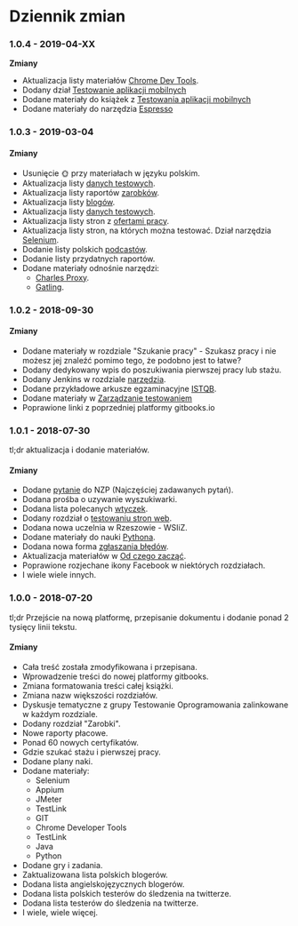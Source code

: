 # Dziennik zmian

### 1.0.4 - 2019-04-XX

**Zmiany**

* Aktualizacja listy materiałów [Chrome Dev Tools](../narzedzia/chrome-developer-tools.md).
* Dodany dział [Testowanie aplikacji mobilnych](../testowanie-aplikacji-mobilnych/)
* Dodane materiały do książek z [Testowania aplikacji mobilnych](../testowanie-aplikacji-mobilnych/ksiazki.md)
* Dodane materiały do narzędzia [Espresso](../narzedzia/espresso.md)

### 1.0.3 - 2019-03-04

#### Zmiany

* Usunięcie 🌞 przy materiałach w języku polskim.
* Aktualizacja listy [danych testowych](../materialy-dodatkowe/dane-testowe.md).
* Aktualizacja listy raportów [zarobków](../zarobki.md).
* Aktualizacja listy [blogów](../gdzie-szukac-wiedzy/blogi.md).
* Aktualizacja listy [danych testowych](../materialy-dodatkowe/dane-testowe.md).
* Aktualizacja listy stron z [ofertami pracy](../szukanie-pracy/#gdzie-szukac-pracy).
* Aktualizacja listy stron, na których można testować. Dział narzędzia [Selenium](../narzedzia/selenium.md#strony-na-ktorych-mozna-trenowac).
* Dodanie listy polskich [podcastów](../gdzie-szukac-wiedzy/podcasty.md).
* Dodanie listy przydatnych raportów.
* Dodane materiały odnośnie narzędzi:
  * [Charles Proxy](../narzedzia/charles-proxy.md).
  * [Gatling](../narzedzia/gatling.md).

### 1.0.2 - 2018-09-30

#### Zmiany

* Dodane materiały w rozdziale "Szukanie pracy" - Szukasz pracy i nie możesz jej znaleźć pomimo tego, że podobno jest to łatwe?
* Dodany dedykowany wpis do poszukiwania pierwszej pracy lub stażu.
* Dodany Jenkins w rozdziale [narzędzia](../narzedzia/).
* Dodane przykładowe arkusze egzaminacyjne [ISTQB](../certyfikacja/istqb.md).
* Dodane materiały w [Zarządzanie testowaniem](../narzedzia/zarzadzanie-przypadkami-testowymi/)
* Poprawione linki z poprzedniej platformy gitbooks.io

### 1.0.1 - 2018-07-30

tl;dr aktualizacja i dodanie materiałów.

#### Zmiany

* Dodane [pytanie](../najczesciej-zadawane-pytania.md#jak-zaczac-testowac-strone-web) do NZP \(Najczęściej zadawanych pytań\).
* Dodana prośba o uzywanie wyszukiwarki.
* Dodana lista polecanych [wtyczek](../narzedzia/wtyczki-do-przegladarek.md).
* Dodany rozdział o [testowaniu stron web](../testowanie-stron-web.md).
* Dodana nowa uczelnia w Rzeszowie - WSIiZ.
* Dodane materiały do nauki [Pythona](../automatyzacja/nauka-programowania/python.md).
* Dodana nowa forma [zgłaszania błędów](../rozwoj-materialow.md#zglaszanie-przez-zrzut-ekranu).
* Aktualizacja materiałów w [Od czego zacząć](../od-czego-zaczac/).
* Poprawione rozjechane ikony Facebook w niektórych rozdziałach.
* I wiele wiele innych.

### 1.0.0 - 2018-07-20

tl;dr Przejście na nową platformę, przepisanie dokumentu i dodanie ponad 2 tysięcy linii tekstu.

#### Zmiany

* Cała treść została zmodyfikowana i przepisana.
* Wprowadzenie treści do nowej platformy gitbooks.
* Zmiana formatowania treści całej książki.
* Zmiana nazw większości rozdziałów.
* Dyskusje tematyczne z grupy Testowanie Oprogramowania zalinkowane w każdym rozdziale.
* Dodany rozdział "Zarobki".
* Nowe raporty płacowe.
* Ponad 60 nowych certyfikatów.
* Gdzie szukać stażu i pierwszej pracy.
* Dodane plany naki.
* Dodane materiały:
  * Selenium
  * Appium
  * JMeter
  * TestLink
  * GIT
  * Chrome Developer Tools
  * TestLink
  * Java
  * Python
* Dodane gry i zadania.
* Zaktualizowana lista polskich blogerów.
* Dodana lista angielskojęzycznych blogerów.
* Dodana lista polskich testerów do śledzenia na twitterze.
* Dodana lista testerów do śledzenia na twitterze.
* I wiele, wiele więcej.

